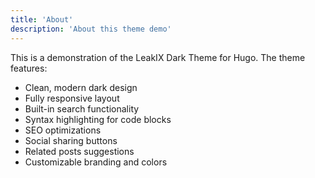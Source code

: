 ```yaml
---
title: 'About'
description: 'About this theme demo'
---
```


This is a demonstration of the LeakIX Dark Theme for Hugo. The theme features:

- Clean, modern dark design
- Fully responsive layout
- Built-in search functionality
- Syntax highlighting for code blocks
- SEO optimizations
- Social sharing buttons
- Related posts suggestions
- Customizable branding and colors

